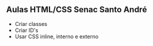 ## Aulas HTML/CSS Senac Santo André

* Criar classes
* Criar ID's
* Usar CSS inline, interno e externo